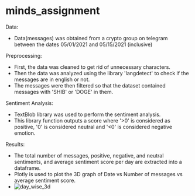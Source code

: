# minds_assignment
Data:
- Data(messages) was obtained from a crypto group on telegram between the dates 05/01/2021 and 05/15/2021 (inclusive)

Preprocessing:
- First, the data was cleaned to get rid of unnecessary characters.
- Then the data was analyzed using the library 'langdetect' to check if the messages are in english or not.
- The messages were then filtered so that the dataset contained messages with 'SHIB' or 'DOGE' in them.

Sentiment Analysis:
- TextBlob library was used to perform the sentiment analysis.
- This library function outputs a score where '>0' is considered as positive, '0' is considered neutral and '<0' is considered negative emotion.

Results:
- The total number of messages, positive, negative, and neutral sentiments, and average sentiment score per day are extracted into a dataframe.
- Plotly is used to plot the 3D graph of Date vs Number of messages vs average sentiment score.
- ![day_wise_3d](https://user-images.githubusercontent.com/20417069/146626673-1795ea8c-9d93-4478-9209-86886aea4f02.png)
